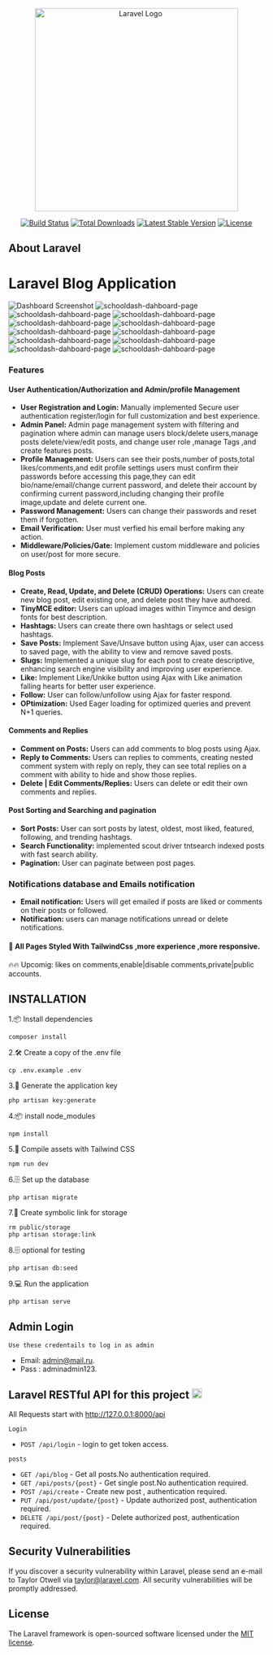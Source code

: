 <p align="center"><a href="https://laravel.com" target="_blank"><img src="https://raw.githubusercontent.com/laravel/art/master/logo-lockup/5%20SVG/2%20CMYK/1%20Full%20Color/laravel-logolockup-cmyk-red.svg" width="400" alt="Laravel Logo"></a></p>

<p align="center">
<a href="https://github.com/laravel/framework/actions"><img src="https://github.com/laravel/framework/workflows/tests/badge.svg" alt="Build Status"></a>
<a href="https://packagist.org/packages/laravel/framework"><img src="https://img.shields.io/packagist/dt/laravel/framework" alt="Total Downloads"></a>
<a href="https://packagist.org/packages/laravel/framework"><img src="https://img.shields.io/packagist/v/laravel/framework" alt="Latest Stable Version"></a>
<a href="https://packagist.org/packages/laravel/framework"><img src="https://img.shields.io/packagist/l/laravel/framework" alt="License"></a>
</p>

## About Laravel
# Laravel Blog Application
 ![Dashboard Screenshot](https://i.postimg.cc/wTzCLcrg/127-0-0-1-8000-7.png)
![schooldash-dahboard-page](https://i.postimg.cc/fRXCT0Ny/Screenshot-2025-04-25-204621.png)
![schooldash-dahboard-page](https://i.postimg.cc/3Nc1WXN4/127-0-0-1-8000-post-using-tailwindcss-11.png)
![schooldash-dahboard-page](https://i.postimg.cc/28PhnkMt/Screenshot-2025-04-27-010613.png)
![schooldash-dahboard-page](https://i.postimg.cc/qBxC0ZBV/Screenshot-2025-04-22-202005.png)
![schooldash-dahboard-page](https://i.postimg.cc/J4t6yk1w/127-0-0-1-8000-create-5.png)
![schooldash-dahboard-page](https://i.postimg.cc/VvqskRD4/Screenshot-2025-04-25-203645.png)
![schooldash-dahboard-page](https://i.postimg.cc/gjcHcgB8/Screenshot-2025-04-28-215613.png)
![schooldash-dahboard-page](https://i.postimg.cc/W15nZy2V/Screenshot-2024-10-29-024842.png)
![schooldash-dahboard-page](https://i.postimg.cc/R02w63yk/Screenshot-2025-04-22-201152.png)
![schooldash-dahboard-page](https://i.postimg.cc/k5RbmJGf/Screenshot-2025-04-22-202407.png)
![schooldash-dahboard-page](https://i.postimg.cc/FzNd30ZB/Screenshot-2025-04-22-201238.png)



### Features

#### User Authentication/Authorization and Admin/profile Management
- **User Registration and Login:** Manually implemented Secure user authentication register/login for full customization and best experience.
- **Admin Panel:** Admin page management system with filtering and pagination where admin can manage users block/delete users,manage posts delete/view/edit posts, and change user role ,manage Tags ,and create features posts.
- **Profile Management:** Users can see their posts,number of posts,total likes/comments,and edit profile settings users must confirm their passwords before accessing this page,they can edit bio/name/email/change current password, and delete their account by confirming current password,including changing their profile image,update and delete current one.
- **Password Management:** Users can change their passwords and reset them if forgotten.
- **Email Verification:** User must verfied his email berfore making any action.
- **Middleware/Policies/Gate:** Implement custom middleware and policies on user/post for more secure.

#### Blog Posts
- **Create, Read, Update, and Delete (CRUD) Operations:** Users can create new blog post, edit existing one, and delete post they have authored.
- **TinyMCE editor:** Users can upload images within Tinymce and design fonts for best description.
- **Hashtags:** Users can create there own hashtags or select used hashtags.
- **Save Posts:** Implement Save/Unsave button using Ajax, user can access to saved page, with the ability to view and remove saved posts.
- **Slugs:** Implemented a unique slug for each post to create descriptive, enhancing search engine visibility and improving user experience.
- **Like:** Implement Like/Unkike button using Ajax with Like animation falling hearts for better user experience. 
- **Follow:** User can follow/unfollow using Ajax for faster respond.
- **OPtimization:** Used Eager loading for optimized queries and prevent N+1 queries.

#### Comments and Replies
- **Comment on Posts:** Users can add comments to blog posts using Ajax.
- **Reply to Comments:** Users can replies to comments, creating nested comment system with reply on reply, they can see total replies on a comment with ability to hide and show those replies.
- **Delete | Edit Comments/Replies:** Users can delete or edit their own comments and replies.

#### Post Sorting and Searching and pagination
- **Sort Posts:** User can sort posts by latest, oldest, most liked, featured, following, and trending hashtags.
- **Search Functionality:** implemented scout driver tntsearch indexed posts with fast search ability.
- **Pagination:** User can paginate between post pages. 

### Notifications database and Emails notification
- **Email notification:** Users will get emailed if posts are liked or comments on their posts or followed.
- **Notification:** users can manage notifications unread or delete notifications.

#### 🚀 All Pages Styled With TailwindCss ,more experience ,more responsive.
🔥🔥 Upcomig: likes on comments,enable|disable comments,private|public accounts.

## INSTALLATION
1.📦 Install dependencies
```
composer install
```
2.🛠️ Create a copy of the .env file
```
cp .env.example .env
```
3.🔑 Generate the application key
```
php artisan key:generate
```
4.📦 install node_modules
```
npm install
```
5.🚀 Compile assets with Tailwind CSS
```
npm run dev
```
6.🗄️ Set up the database
```
php artisan migrate
```
7.🔗 Create symbolic link for storage
```
rm public/storage
php artisan storage:link
```
8.🗄️ optional for testing 
```
php artisan db:seed
```
9.💻 Run the application
```
php artisan serve
```
## Admin Login
`Use these credentails to log in as admin`


- Email: admin@mail.ru.
- Pass : adminadmin123.

## Laravel RESTful API for this project <img height="20" src="https://upload.wikimedia.org/wikipedia/commons/thumb/9/9a/Laravel.svg/1200px-Laravel.svg.png" />

All Requests start with http://127.0.0.1:8000/api

`Login`

- `POST /api/login` - login to get token access.

 `posts`
- `GET /api/blog` - Get all posts.No authentication required.
- `GET /api/posts/{post}` - Get single post.No authentication required.
- `POST /api/create` - Create new post , authentication required.
- `PUT /api/post/update/{post}` - Update authorized post, authentication required.
- `DELETE /api/post/{post}` - Delete authorized post, authentication required.

## Security Vulnerabilities

If you discover a security vulnerability within Laravel, please send an e-mail to Taylor Otwell via [taylor@laravel.com](mailto:taylor@laravel.com). All security vulnerabilities will be promptly addressed.

## License

The Laravel framework is open-sourced software licensed under the [MIT license](https://opensource.org/licenses/MIT).
